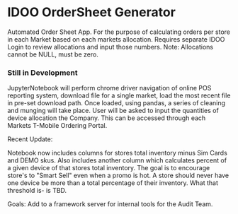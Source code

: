 # IDOO OrderSheet Generator
Automated Order Sheet App.  For the purpose of calculating orders per store in each Market based on each markets allocation. Requires separate IDOO Login to review allocations and input those numbers.  Note: Allocations cannot be NULL, must be zero.

### Still in Development

JupyterNotebook will perform chrome driver navigation of online POS reporting system, download file for a single market, load the most recent file in pre-set download path.  Once loaded, using pandas, a series of cleaning and munging will take place.  User will be asked to input the quantities of device allocation the Company.  This can be accessed through each Markets T-Mobile Ordering Portal. 

Recent Update:

Notebook now includes columns for stores total inventory minus Sim Cards and DEMO skus.  Also includes another column which calculates percent of a given device of that stores total inventory.  The goal is to encourage store's to "Smart Sell" even when a promo is hot.  A store should never have one device be more than a total percentage of their inventory.  What that threshold is- is TBD.

Goals:
Add to a framework server for internal tools for the Audit Team.

